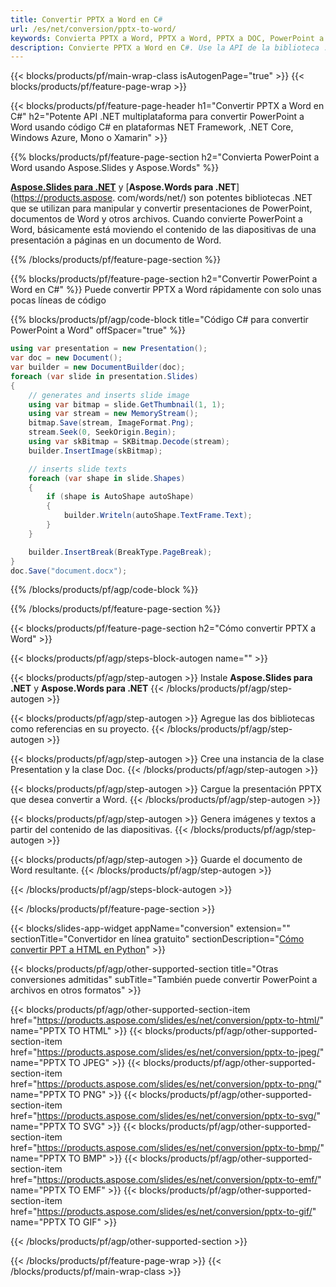 ```yaml
---
title: Convertir PPTX a Word en C#
url: /es/net/conversion/pptx-to-word/
keywords: Convierta PPTX a Word, PPTX a Word, PPTX a DOC, PowerPoint a Word, C# API, Biblioteca .NET
description: Convierte PPTX a Word en C#. Use la API de la biblioteca .NET para convertir PowerPoint a Word
---
```


{{< blocks/products/pf/main-wrap-class isAutogenPage="true" >}}
{{< blocks/products/pf/feature-page-wrap >}}

{{< blocks/products/pf/feature-page-header h1="Convertir PPTX a Word en C#" h2="Potente API .NET multiplataforma para convertir PowerPoint a Word usando código C# en plataformas NET Framework, .NET Core, Windows Azure, Mono o Xamarin" >}}

{{% blocks/products/pf/feature-page-section h2="Convierta PowerPoint a Word usando Aspose.Slides y Aspose.Words" %}}

[**Aspose.Slides para .NET**](https://products.aspose.com/slides/es/net/) y [**Aspose.Words para .NET**](https://products.aspose. com/words/net/) son potentes bibliotecas .NET que se utilizan para manipular y convertir presentaciones de PowerPoint, documentos de Word y otros archivos. Cuando convierte PowerPoint a Word, básicamente está moviendo el contenido de las diapositivas de una presentación a páginas en un documento de Word.

{{% /blocks/products/pf/feature-page-section %}}




{{% blocks/products/pf/feature-page-section  h2="Convertir PowerPoint a Word en C#" %}}
Puede convertir PPTX a Word rápidamente con solo unas pocas líneas de código

{{% blocks/products/pf/agp/code-block title="Código C# para convertir PowerPoint a Word" offSpacer="true" %}}
```cs
using var presentation = new Presentation();
var doc = new Document();
var builder = new DocumentBuilder(doc);
foreach (var slide in presentation.Slides)
{
    // generates and inserts slide image
    using var bitmap = slide.GetThumbnail(1, 1);
    using var stream = new MemoryStream();
    bitmap.Save(stream, ImageFormat.Png);
    stream.Seek(0, SeekOrigin.Begin);
    using var skBitmap = SKBitmap.Decode(stream);
    builder.InsertImage(skBitmap);

    // inserts slide texts
    foreach (var shape in slide.Shapes)
    {
        if (shape is AutoShape autoShape)
        {
            builder.Writeln(autoShape.TextFrame.Text);
        }
    }

    builder.InsertBreak(BreakType.PageBreak);
}
doc.Save("document.docx");
```
{{% /blocks/products/pf/agp/code-block %}}

{{% /blocks/products/pf/feature-page-section %}}




{{< blocks/products/pf/feature-page-section  h2="Cómo convertir PPTX a Word" >}}


{{< blocks/products/pf/agp/steps-block-autogen name="" >}}


{{< blocks/products/pf/agp/step-autogen >}}
Instale **Aspose.Slides para .NET** y **Aspose.Words para .NET** 
{{< /blocks/products/pf/agp/step-autogen >}}

{{< blocks/products/pf/agp/step-autogen >}}
Agregue las dos bibliotecas como referencias en su proyecto.
{{< /blocks/products/pf/agp/step-autogen >}}

{{< blocks/products/pf/agp/step-autogen >}}
Cree una instancia de la clase Presentation y la clase Doc.
{{< /blocks/products/pf/agp/step-autogen >}}

{{< blocks/products/pf/agp/step-autogen >}}
Cargue la presentación PPTX que desea convertir a Word.
{{< /blocks/products/pf/agp/step-autogen >}}

{{< blocks/products/pf/agp/step-autogen >}}
Genera imágenes y textos a partir del contenido de las diapositivas.
{{< /blocks/products/pf/agp/step-autogen >}}

{{< blocks/products/pf/agp/step-autogen >}}
Guarde el documento de Word resultante.
{{< /blocks/products/pf/agp/step-autogen >}}


{{< /blocks/products/pf/agp/steps-block-autogen >}}


{{< /blocks/products/pf/feature-page-section >}}




{{< blocks/slides-app-widget  appName="conversion" extension="" sectionTitle="Convertidor en línea gratuito" sectionDescription="[Cómo convertir PPT a HTML en Python](https://products.aspose.com/slides/es/python-net/conversion/ppt-to-html/)" >}}

{{< blocks/products/pf/agp/other-supported-section title="Otras conversiones admitidas" subTitle="También puede convertir PowerPoint a archivos en otros formatos" >}}


{{< blocks/products/pf/agp/other-supported-section-item href="https://products.aspose.com/slides/es/net/conversion/pptx-to-html/" name="PPTX TO HTML" >}}
{{< blocks/products/pf/agp/other-supported-section-item href="https://products.aspose.com/slides/es/net/conversion/pptx-to-jpeg/" name="PPTX TO JPEG" >}}
{{< blocks/products/pf/agp/other-supported-section-item href="https://products.aspose.com/slides/es/net/conversion/pptx-to-png/" name="PPTX TO PNG" >}}
{{< blocks/products/pf/agp/other-supported-section-item href="https://products.aspose.com/slides/es/net/conversion/pptx-to-svg/" name="PPTX TO SVG" >}}
{{< blocks/products/pf/agp/other-supported-section-item href="https://products.aspose.com/slides/es/net/conversion/pptx-to-bmp/" name="PPTX TO BMP" >}}
{{< blocks/products/pf/agp/other-supported-section-item href="https://products.aspose.com/slides/es/net/conversion/pptx-to-emf/" name="PPTX TO EMF" >}}
{{< blocks/products/pf/agp/other-supported-section-item href="https://products.aspose.com/slides/es/net/conversion/pptx-to-gif/" name="PPTX TO GIF" >}}



{{< /blocks/products/pf/agp/other-supported-section >}}

{{< /blocks/products/pf/feature-page-wrap >}}
{{< /blocks/products/pf/main-wrap-class >}}